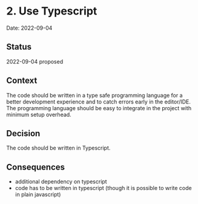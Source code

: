# 2. Use Typescript

Date: 2022-09-04

## Status

2022-09-04 proposed

## Context

The code should be written in a type safe programming language for a better development experience and to catch errors early in the editor/IDE. The programming language should be easy to integrate in the project with minimum setup overhead.

## Decision

The code should be written in Typescript.

## Consequences

- additional dependency on typescript
- code has to be written in typescript (though it is possible to write code in plain javascript)

